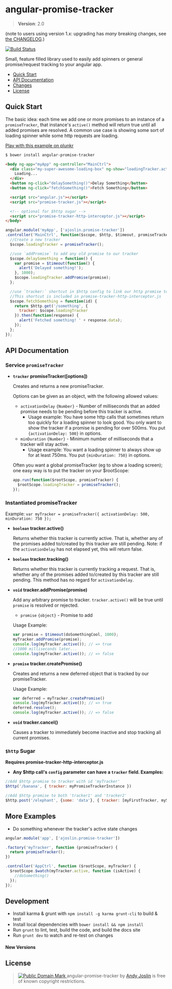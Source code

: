 angular-promise-tracker
=======================

> **Version**: 2.0

(note to users using version 1.x: upgrading has *many* breaking changes, see [the CHANGELOG](https://github.com/ajoslin/angular-promise-tracker/tree/master/CHANGELOG.md).)

[![Build Status](https://travis-ci.org/ajoslin/angular-promise-tracker.png)](https://travis-ci.org/ajoslin/angular-promise-tracker)

Small, feature filled library used to easily add spinners or general promise/request tracking to your angular app.

* [Quick Start](#quick-start)
* [API Documentation](#api-documentation)
* [Changes](https://github.com/ajoslin/angular-promise-tracker/tree/master/CHANGELOG.md)
* [License](#license)

## Quick Start

The basic idea: each time we add one or more promises to an instance of a `promiseTracker`, that instance's `active()` method will return true until all added promises are resolved. A common use case is showing some sort of loading spinner while some http requests are loading.

[Play with this example on plunkr](http://plnkr.co/edit/PrO2ou9b1uANbeGoX6eB?p=preview)

```sh
$ bower install angular-promise-tracker
```
```html
<body ng-app="myApp" ng-controller="MainCtrl">
  <div class="my-super-awesome-loading-box" ng-show="loadingTracker.active()">
    Loading...
  </div>
  <button ng-click="delaySomething()">Delay Something</button>
  <button ng-click="fetchSomething()">Fetch Something</button>

  <script src="angular.js"></script>
  <script src="promise-tracker.js"></script>

  <!-- optional for $http sugar -->
  <script src="promise-tracker-http-interceptor.js"></script>
</body>
```
```js
angular.module('myApp', ['ajoslin.promise-tracker'])
.controller('MainCtrl', function($scope, $http, $timeout, promiseTracker) {
  //Create a new tracker
  $scope.loadingTracker = promiseTracker();

  //use `addPromise` to add any old promise to our tracker
  $scope.delaySomething = function() {
    var promise = $timeout(function() {
      alert('Delayed something!');
    }, 1000);
    $scope.loadingTracker.addPromise(promise);
  };

  //use `tracker:` shortcut in $http config to link our http promise to a tracker
  //This shortcut is included in promise-tracker-http-interceptor.js
  $scope.fetchSomething = function(id) {
    return $http.get('/something', {
      tracker: $scope.loadingTracker
    }).then(function(response) {
      alert('Fetched something! ' + response.data);
    });
  };
});
```

## API Documentation

### Service `promiseTracker`

* **`tracker` promiseTracker([options])**

  Creates and returns a new promiseTracker.

  Options can be given as an object, with the following allowed values:

  - `activationDelay` `{Number}` - Number of milliseconds that an added promise needs to be pending before this tracker is active.
      * Usage example: You have some http calls that sometimes return too quickly for a loading spinner to look good. You only want to show the tracker if a promise is pending for over 500ms. You put `{activationDelay: 500}` in options.
  - `minDuration` `{Number}` - Minimum number of milliseconds that a tracker will stay active.
      * Usage example: You want a loading spinner to always show up for at least 750ms. You put `{minDuration: 750}` in options.

  Often you want a global promiseTracker (eg to show a loading screen); one easy way is to put the tracker on your $rootScope:

  ```js
  app.run(function($rootScope, promiseTracker) {
    $rootScope.loadingTracker = promiseTracker();
  });
  ```

### Instantiated promiseTracker

Example: `var myTracker = promiseTracker({ activationDelay: 500, minDuration: 750 });`

* **`boolean` tracker.active()**

  Returns whether this tracker is currently active. That is, whether any of the promises added to/created by this tracker are still pending. Note: if the `activationDelay` has not elapsed yet, this will return false.

* **`boolean` tracker.tracking()**

  Returns whether this tracker is currently tracking a request. That is, whether any of the promises added to/created by this tracker are still pending.  This method has no regard for `activationDelay`.

* **`void` tracker.addPromise(promise)**

  Add any arbitrary promise to tracker. `tracker.active()` will be true until `promise` is resolved or rejected.

  - `promise` `{object}` - Promise to add

  Usage Example:

  ```js
  var promise = $timeout(doSomethingCool, 1000);
  myTracker.addPromise(promise);
  console.log(myTracker.active()); // => true
  //1000 milliseconds later...
  console.log(myTracker.active()); // => false
  ```

* **`promise` tracker.createPromise()**

  Creates and returns a new deferred object that is tracked by our promiseTracker.

  Usage Example:

  ```js
  var deferred = myTracker.createPromise()
  console.log(myTracker.active()); // => true
  deferred.resolve();
  console.log(myTracker.active()); // => false
  ```

* **`void` tracker.cancel()**

  Causes a tracker to immediately become inactive and stop tracking all current promises.

### **`$http` Sugar**

  **Requires promise-tracker-http-interceptor.js**

  * **Any $http call's `config` parameter can have a `tracker` field. Examples:**

  ```js
  //Add $http promise to tracker with id 'myTracker'
  $http('/banana', { tracker: myPromiseTrackerInstance })
  ```
  ```js
  //Add $http promise to both 'tracker1' and 'tracker2'
  $http.post('/elephant', {some: 'data'}, { tracker: [myFirstTracker, mySecondTracker] })
  ```
  
## More Examples

* Do something whenever the tracker's active state changes

```js
angular.module('app', ['ajoslin.promise-tracker'])

.factory('myTracker', function (promiseTracker) {
  return promiseTracker();
})

.controller('AppCtrl', function ($rootScope, myTracker) {
  $rootScope.$watch(myTracker.active, function (isActive) {
    //doSomething()
  });
});
```

## Development

* Install karma & grunt with `npm install -g karma grunt-cli` to build & test
* Install local dependencies with `bower install && npm install`
* Run `grunt` to lint, test, build the code, and build the docs site
* Run `grunt dev` to watch and re-test on changes

#### New Versions

## <a id="license"></a>License

> <a rel="license" href="http://creativecommons.org/publicdomain/mark/1.0/"> <img src="http://i.creativecommons.org/p/mark/1.0/80x15.png" style="border-style: none;" alt="Public Domain Mark" /> </a> <span property="dct:title">angular-promise-tracker</span> by <a href="http://ajoslin.com" rel="dct:creator"><span property="dct:title">Andy Joslin</span></a> is free of known copyright restrictions.
